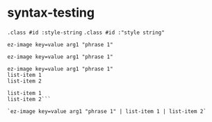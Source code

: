 # syntax-testing

`.class #id :style-string`
`.class #id :"style string"`

`ez-image key=value arg1 "phrase 1"`

```ez-image key=value arg1 "phrase 1"```

```
ez-image key=value arg1 "phrase 1"
list-item 1
list-item 2
```

```ez-image key=value arg1 "phrase 1"
list-item 1
list-item 2```

`ez-image key=value arg1 "phrase 1" | list-item 1 | list-item 2`
